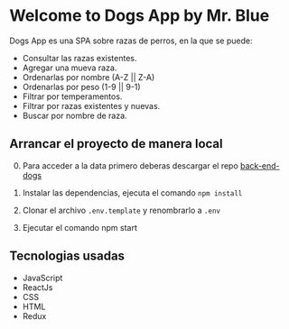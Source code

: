 # Welcome to Dogs App **by Mr. Blue**

Dogs App es una SPA sobre razas de perros, en la que se puede:

- Consultar las razas existentes.
- Agregar una mueva raza.
- Ordenarlas por nombre (A-Z || Z-A)
- Ordenarlas por peso (1-9 || 9-1)
- Filtrar por temperamentos.
- Filtrar por razas existentes y nuevas.
- Buscar por nombre de raza.

## Arrancar el proyecto de manera local

0. Para acceder a la data primero deberas descargar el repo <a href="https://github.com/MrBluegru/back-end-dogs" target="_blank" rel="noreferrer">back-end-dogs</a>

1. Instalar las dependencias, ejecuta el comando `npm install`

2. Clonar el archivo `.env.template` y renombrarlo a `.env`

3. Ejecutar el comando npm start

## Tecnologias usadas

- JavaScript
- ReactJs
- CSS
- HTML
- Redux
